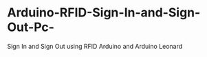 # Arduino-RFID-Sign-In-and-Sign-Out-Pc-
Sign In and Sign Out using RFID Arduino and Arduino Leonard

